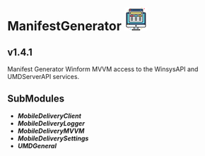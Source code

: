 # ManifestGenerator ![MobileDeliveryLogger Nuget Versions (UMDNuget Artifacts)][logo]
## v1.4.1

[logo]: https://github.com/vergaraunited/Docs/blob/master/imgs/png/universal_icon.png (https://dev.azure.com/unitedwindowmfg/United%20Mobile%20Delivery/_packaging?_a=package&feed=UMDNuget&package=MobileDeliverySettings&protocolType=NuGet&version=1.4.3&view=versions) 

Manifest Generator Winform MVVM access to the WinsysAPI and UMDServerAPI services.


## SubModules

* ***MobileDeliveryClient***
* ***MobileDeliveryLogger***
* ***MobileDeliveryMVVM***
* ***MobileDeliverySettings***
* ***UMDGeneral***
